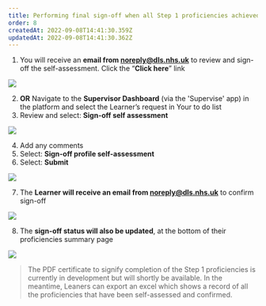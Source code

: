 ```yaml
---
title: Performing final sign-off when all Step 1 proficiencies achieved by Learner
order: 8
createdAt: 2022-09-08T14:41:30.359Z
updatedAt: 2022-09-08T14:41:30.362Z
---
```

1. You will receive an **email from noreply@dls.nhs.uk** to review and sign-off the self-assessment. Click the “**Click here**” link​

![](/img/em-8-01-Sign-0ff.jpg)

2. **​OR** Navigate to the **Supervisor Dashboard** (via the 'Supervise' app) in the platform and select the Learner’s request in Your to do list
3. Review and select: **Sign-off self assessment**​

![](/img/em-8-02-Sign-0ff.jpg)

4. Add any comments​
5. Select: **Sign-off ​profile self-assessment​**
6. Select: **Submit​**

![](/img/em-8-03-Sign-0ff.jpg)

7. The **Learner will receive an email from noreply@dls.nhs.uk** to confirm sign-off​

![](/img/em-8-04-Sign-0ff.jpg)

8. ​The **sign-off status will also be updated**, at the bottom of their proficiencies summary page​

![](/img/em-8-05-Sign-0ff.jpg)

> The PDF certificate to signify completion of the Step 1 proficiencies is currently in development but will shortly be available. In the meantime, Leaners can export an excel which shows a record of all the proficiencies that have been self-assessed and confirmed.​